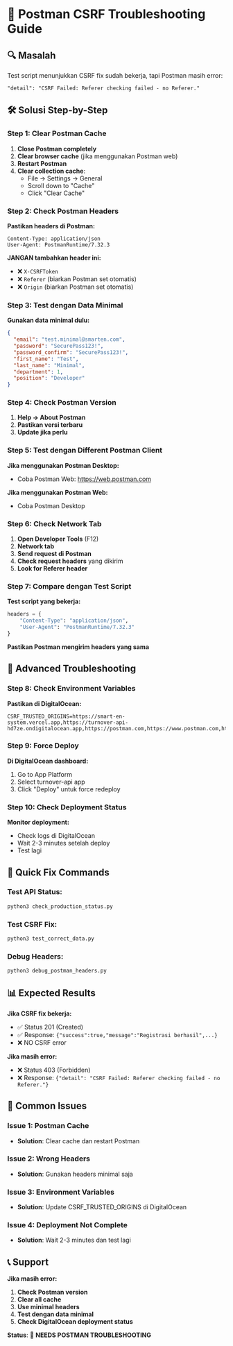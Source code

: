 # 🚨 Postman CSRF Troubleshooting Guide

## 🔍 Masalah

Test script menunjukkan CSRF fix sudah bekerja, tapi Postman masih error:

```
"detail": "CSRF Failed: Referer checking failed - no Referer."
```

## 🛠️ Solusi Step-by-Step

### **Step 1: Clear Postman Cache**

1. **Close Postman completely**
2. **Clear browser cache** (jika menggunakan Postman web)
3. **Restart Postman**
4. **Clear collection cache**:
   - File → Settings → General
   - Scroll down to "Cache"
   - Click "Clear Cache"

### **Step 2: Check Postman Headers**

**Pastikan headers di Postman:**

```
Content-Type: application/json
User-Agent: PostmanRuntime/7.32.3
```

**JANGAN tambahkan header ini:**

- ❌ `X-CSRFToken`
- ❌ `Referer` (biarkan Postman set otomatis)
- ❌ `Origin` (biarkan Postman set otomatis)

### **Step 3: Test dengan Data Minimal**

**Gunakan data minimal dulu:**

```json
{
  "email": "test.minimal@smarten.com",
  "password": "SecurePass123!",
  "password_confirm": "SecurePass123!",
  "first_name": "Test",
  "last_name": "Minimal",
  "department": 1,
  "position": "Developer"
}
```

### **Step 4: Check Postman Version**

1. **Help → About Postman**
2. **Pastikan versi terbaru**
3. **Update jika perlu**

### **Step 5: Test dengan Different Postman Client**

**Jika menggunakan Postman Desktop:**

- Coba Postman Web: https://web.postman.com

**Jika menggunakan Postman Web:**

- Coba Postman Desktop

### **Step 6: Check Network Tab**

1. **Open Developer Tools** (F12)
2. **Network tab**
3. **Send request di Postman**
4. **Check request headers** yang dikirim
5. **Look for Referer header**

### **Step 7: Compare dengan Test Script**

**Test script yang bekerja:**

```python
headers = {
    "Content-Type": "application/json",
    "User-Agent": "PostmanRuntime/7.32.3"
}
```

**Pastikan Postman mengirim headers yang sama**

## 🔧 Advanced Troubleshooting

### **Step 8: Check Environment Variables**

**Pastikan di DigitalOcean:**

```
CSRF_TRUSTED_ORIGINS=https://smart-en-system.vercel.app,https://turnover-api-hd7ze.ondigitalocean.app,https://postman.com,https://www.postman.com,https://app.postman.com,http://localhost:3000,http://127.0.0.1:3000
```

### **Step 9: Force Deploy**

**Di DigitalOcean dashboard:**

1. Go to App Platform
2. Select turnover-api app
3. Click "Deploy" untuk force redeploy

### **Step 10: Check Deployment Status**

**Monitor deployment:**

- Check logs di DigitalOcean
- Wait 2-3 minutes setelah deploy
- Test lagi

## 🎯 Quick Fix Commands

### **Test API Status:**

```bash
python3 check_production_status.py
```

### **Test CSRF Fix:**

```bash
python3 test_correct_data.py
```

### **Debug Headers:**

```bash
python3 debug_postman_headers.py
```

## 📊 Expected Results

**Jika CSRF fix bekerja:**

- ✅ Status 201 (Created)
- ✅ Response: `{"success":true,"message":"Registrasi berhasil",...}`
- ❌ NO CSRF error

**Jika masih error:**

- ❌ Status 403 (Forbidden)
- ❌ Response: `{"detail": "CSRF Failed: Referer checking failed - no Referer."}`

## 🚨 Common Issues

### **Issue 1: Postman Cache**

- **Solution**: Clear cache dan restart Postman

### **Issue 2: Wrong Headers**

- **Solution**: Gunakan headers minimal saja

### **Issue 3: Environment Variables**

- **Solution**: Update CSRF_TRUSTED_ORIGINS di DigitalOcean

### **Issue 4: Deployment Not Complete**

- **Solution**: Wait 2-3 minutes dan test lagi

## 📞 Support

**Jika masih error:**

1. **Check Postman version**
2. **Clear all cache**
3. **Use minimal headers**
4. **Test dengan data minimal**
5. **Check DigitalOcean deployment status**

**Status**: 🔧 **NEEDS POSTMAN TROUBLESHOOTING**
